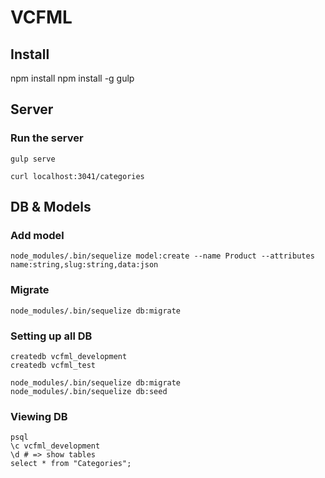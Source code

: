 # VCFML

## Install

  npm install
  npm install -g gulp

## Server

### Run the server

    gulp serve

    curl localhost:3041/categories

## DB & Models

### Add model

    node_modules/.bin/sequelize model:create --name Product --attributes name:string,slug:string,data:json

### Migrate

    node_modules/.bin/sequelize db:migrate


### Setting up all DB

    createdb vcfml_development
    createdb vcfml_test

    node_modules/.bin/sequelize db:migrate
    node_modules/.bin/sequelize db:seed  


### Viewing DB

    psql
    \c vcfml_development
    \d # => show tables
    select * from "Categories";
